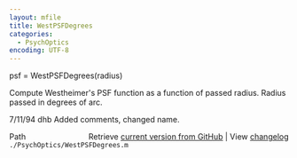 ```yaml
---
layout: mfile
title: WestPSFDegrees
categories:
  - PsychOptics
encoding: UTF-8
---
```


psf = WestPSFDegrees(radius)

Compute Westheimer's PSF function as a function
of passed radius.  Radius passed in degrees of arc.

7/11/94     dhb     Added comments, changed name.


<div class="code_header" style="text-align:right;">
  <span style="float:left;">Path&nbsp;&nbsp;</span> <span class="counter">Retrieve <a href=
  "https://raw.github.com/Psychtoolbox-3/Psychtoolbox-3/beta/./PsychOptics/WestPSFDegrees.m">current version from GitHub</a> | View <a href=
  "https://github.com/Psychtoolbox-3/Psychtoolbox-3/commits/beta/./PsychOptics/WestPSFDegrees.m">changelog</a></span>
</div>
<div class="code">
  <code>./PsychOptics/WestPSFDegrees.m</code>
</div>
